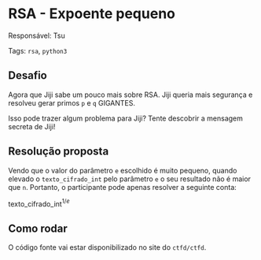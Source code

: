 # RSA - Expoente pequeno

Responsável: Tsu

Tags: `rsa`, `python3`

## Desafio

Agora que Jiji sabe um pouco mais sobre RSA. Jiji queria mais segurança e resolveu gerar primos `p` e `q` GIGANTES.

Isso pode trazer algum problema para Jiji? Tente descobrir a mensagem secreta de Jiji!

## Resolução proposta

Vendo que o valor do parâmetro `e` escolhido é muito pequeno, quando elevado o `texto_cifrado_int` pelo parâmetro `e` o seu resultado não é maior que `n`. Portanto, o participante pode apenas resolver a seguinte conta:

texto\_cifrado\_int$^{1/e}$

## Como rodar

O código fonte vai estar disponibilizado no site do `ctfd/ctfd`.
